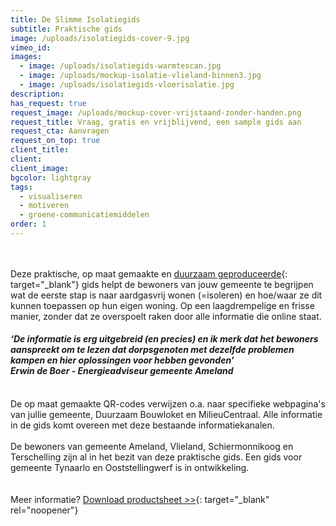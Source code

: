 ```yaml
---
title: De Slimme Isolatiegids
subtitle: Praktische gids
image: /uploads/isolatiegids-cover-9.jpg
vimeo_id:
images:
  - image: /uploads/isolatiegids-warmtescan.jpg
  - image: /uploads/mockup-isolatie-vlieland-binnen3.jpg
  - image: /uploads/isolatiegids-vloerisolatie.jpg
description:
has_request: true
request_image: /uploads/mockup-cover-vrijstaand-zonder-handen.png
request_title: Vraag, gratis en vrijblijvend, een sample gids aan
request_cta: Aanvragen
request_on_top: true
client_title:
client:
client_image:
bgcolor: lightgray
tags:
  - visualiseren
  - motiveren
  - groene-communicatiemiddelen
order: 1
---
```

<br><br>Deze praktische, op maat gemaakte en&nbsp;[duurzaam geproduceerde](https://frisseplannen.nl/blogs/certificeringen/){: target="_blank"}&nbsp;gids helpt de bewoners van jouw gemeente te begrijpen wat de eerste stap is naar aardgasvrij wonen (=isoleren) en hoe/waar ze dit kunnen toepassen op hun eigen woning. Op een laagdrempelige en frisse manier, zonder dat ze overspoelt raken door alle informatie die online staat.

#### *‘De informatie is erg uitgebreid (en precies) en ik merk dat het bewoners aanspreekt om te lezen dat dorpsgenoten met dezelfde problemen kampen en hier oplossingen voor hebben gevonden’<br>Erwin de Boer - Energieadviseur gemeente Ameland*

<br>De op maat gemaakte QR-codes verwijzen o.a. naar specifieke webpagina's van jullie gemeente, Duurzaam Bouwloket en MilieuCentraal. Alle informatie in de gids komt overeen met deze bestaande informatiekanalen.<br>​​​​​​<br>De bewoners van gemeente Ameland, Vlieland, Schiermonnikoog en Terschelling zijn al in het bezit van deze praktische gids. Een gids voor gemeente Tynaarlo en Ooststellingwerf is in ontwikkeling.<br><br><br>Meer informatie?&nbsp;[Download productsheet &gt;&gt;](https://bit.ly/productsheetDSI){: target="_blank" rel="noopener"}
